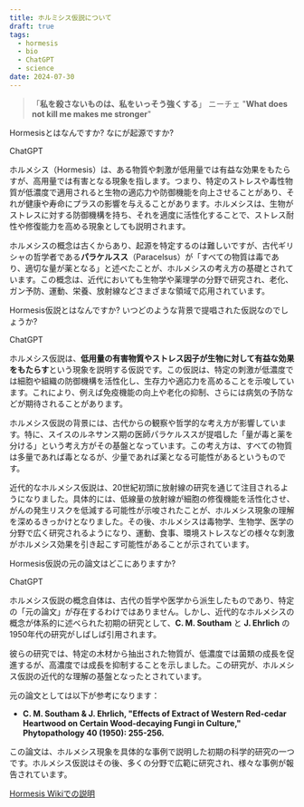```yaml
---
title: ホルミシス仮説について
draft: true
tags:
  - hormesis
  - bio
  - ChatGPT
  - science
date: 2024-07-30
---
```


> 「**私を殺さないものは、私をいっそう強くする**」 ニーチェ
> "**What does not kill me makes me stronger**"

Hormesisとはなんですか? なにが起源ですか?

ChatGPT

ホルメシス（Hormesis）は、ある物質や刺激が低用量では有益な効果をもたらすが、高用量では有害となる現象を指します。つまり、特定のストレスや毒性物質が低濃度で適用されると生物の適応力や防御機能を向上させることがあり、それが健康や寿命にプラスの影響を与えることがあります。ホルメシスは、生物がストレスに対する防御機構を持ち、それを適度に活性化することで、ストレス耐性や修復能力を高める現象としても説明されます。

ホルメシスの概念は古くからあり、起源を特定するのは難しいですが、古代ギリシャの哲学者である**パラケルスス**（Paracelsus）が「すべての物質は毒であり、適切な量が薬となる」と述べたことが、ホルメシスの考え方の基礎とされています。この概念は、近代においても生物学や薬理学の分野で研究され、老化、ガン予防、運動、栄養、放射線などさまざまな領域で応用されています。

Hormesis仮説とはなんですか? いつどのような背景で提唱された仮説なのでしょうか?

ChatGPT

ホルメシス仮説は、**低用量の有害物質やストレス因子が生物に対して有益な効果をもたらす**という現象を説明する仮説です。この仮説は、特定の刺激が低濃度では細胞や組織の防御機構を活性化し、生存力や適応力を高めることを示唆しています。これにより、例えば免疫機能の向上や老化の抑制、さらには病気の予防などが期待されることがあります。

ホルメシス仮説の背景には、古代からの観察や哲学的な考え方が影響しています。特に、スイスのルネサンス期の医師パラケルススが提唱した「量が毒と薬を分ける」という考え方がその基盤となっています。この考え方は、すべての物質は多量であれば毒となるが、少量であれば薬となる可能性があるというものです。

近代的なホルメシス仮説は、20世紀初頭に放射線の研究を通じて注目されるようになりました。具体的には、低線量の放射線が細胞の修復機能を活性化させ、がんの発生リスクを低減する可能性が示唆されたことが、ホルメシス現象の理解を深めるきっかけとなりました。その後、ホルメシスは毒物学、生物学、医学の分野で広く研究されるようになり、運動、食事、環境ストレスなどの様々な刺激がホルメシス効果を引き起こす可能性があることが示されています。

Hormesis仮説の元の論文はどこにありますか?

ChatGPT

ホルメシス仮説の概念自体は、古代の哲学や医学から派生したものであり、特定の「元の論文」が存在するわけではありません。しかし、近代的なホルメシスの概念が体系的に述べられた初期の研究として、**C. M. Southam** と **J. Ehrlich** の1950年代の研究がしばしば引用されます。

彼らの研究では、特定の木材から抽出された物質が、低濃度では菌類の成長を促進するが、高濃度では成長を抑制することを示しました。この研究が、ホルメシス仮説の近代的な理解の基盤となったとされています。

元の論文としては以下が参考になります：

- **C. M. Southam & J. Ehrlich, "Effects of Extract of Western Red-cedar Heartwood on Certain Wood-decaying Fungi in Culture," Phytopathology 40 (1950): 255-256.**

この論文は、ホルメシス現象を具体的な事例で説明した初期の科学的研究の一つです。ホルメシス仮説はその後、多くの分野で広範に研究され、様々な事例が報告されています。

[Hormesis Wikiでの説明](https://en.wikipedia.org/wiki/Hormesis)
